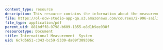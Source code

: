 ```yaml
---
content_type: resource
description: This resource contains the information about the measuremnet systems.
file: https://ol-ocw-studio-app-qa.s3.amazonaws.com/courses/2-996-sailing-yacht-design-13-734-fall-2003/6c7d5651c343bc595339da09f309306c_ims_rule_book.pdf
file_type: application/pdf
parent_uid: 881bdff8-0798-b609-1855-e8d1b9ee038f
resourcetype: Document
title: International Measurement  System
uid: 6c7d5651-c343-bc59-5339-da09f309306c
---
```

